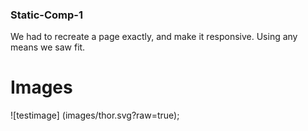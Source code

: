 ### Static-Comp-1

<p>We had to recreate a page exactly, and make it responsive. Using any means we saw fit.</p>

# Images

![testimage] (images/thor.svg?raw=true);